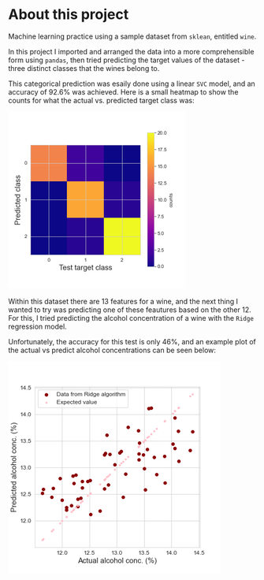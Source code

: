 # About this project
Machine learning practice using a sample dataset from `sklean`, entitled `wine`.

In this project I imported and arranged the data into a more comprehensible form using `pandas`, then tried predicting the target values of the dataset - three distinct classes that the wines belong to.

This categorical prediction was esaily done using a linear `SVC` model, and an accuracy of 92.6% was achieved. Here is a small heatmap to show the counts for what the actual vs. predicted target class was:

![heatmap_predicted_wine_class](pred_wine_class.png 'Actuals vs. predicted wine class using SVC')

Within this dataset there are 13 features for a wine, and the next thing I wanted to try was predicting one of these feautures based on the other 12. For this, I tried predicting the alcohol concentration of a wine with the `Ridge` regression model.

Unfortunately, the accuracy for this test is only 46%, and an example plot of the actual vs predict alcohol concentrations can be seen below:

![predicted_alc_conc](pred_alc_conc.png 'Actual vs. predicted wine alcohol concentration using Ridge')